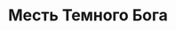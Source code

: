---
draft: false
slug: mest-temnogo-boga-0aded87b
title: Месть Темного Бога
type: books
params:
  book_title: Месть Темного Бога
  tags:
    - adventure
    - fantasy
    - fiction
    - gay
    - high fantasy
    - lgbtq-plus
    - male-male romance
    - magic
    - queer
    - romance
  cover: https://images-na.ssl-images-amazon.com/images/S/compressed.photo.goodreads.com/books/1486137639i/34108203.jpg
  isbn: '9785699290345'
  goodreads_link: https://www.goodreads.com/book/show/34108203
  authors:
    - Lynn Flewelling, Линн Флевеллинг
  translators:
    - А. Александрова
  publication_year: '2009'
  publishers:
    - Эксмо
    - Домино
  page_count: '592'
  short_book_description: Защита, как нож, — оружие обоюдоострое. Но юному Алеку, с ужасом ожидавшему казни за преступление, которого не совершал, было не из чего выбирать. Потому он и ухватился за помощь таинственного...
  russian_translation_status: exists
  series: Nightrunner
  languages:
    - Русский
  book_description: Защита, как нож, — оружие обоюдоострое. Но юному Алеку, с ужасом ожидавшему казни за преступление, которого не совершал, было не из чего выбирать. Потому он и ухватился за помощь таинственного незнакомца, зовущего себя Серегилом... и очень скоро оказался втянутым в войну против самого Тёмного Бога — всемогущего Властителя Смерти. Ставка в такой игре — жизнь, правила её неизвестны. Служители Тёмного Бога следуют за воинами Света по пятам, охотятся за ними, разя клинком и магией, предательством и изменой. Демоны, вызванные из бездны Ада, вырываются на волю, и страшной будет месть Тёмного Бога.
  russian_audioversion: false
---